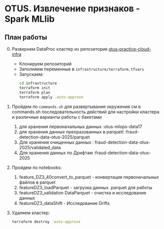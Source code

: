# OTUS. Извлечение признаков - Spark MLlib

## План работы

0. Развернем DataProc кластер из репозитория [otus-practice-cloud-infra](https://github.com/NickOsipov/otus-practice-cloud-infra)
    - Клонируем репозиторий
    - Заполняем переменные в `infrastructure/terraform.tfvars`
    - Запускаем:
        ```bash
        cd infrastructure
        terraform init
        terraform plan
        terraform apply -auto-approve
        ```
1. Пройдем по `commands.sh` для развертывания окружения
см в commands.sh  последовательность действий для настройки кластера 
и различные варианты работы с бакетами
    1. для хранения первоначальных данных :otus-mlops-data17
    2. для хранения данных преоразованных в parquett :fraud-detection-data-otus-2025/parquet
    3. Для хранения очищенных данных  :  fraud-detection-data-otus-2025/validated_data
    4. Для хранения данных по Дрифтам :fraud-detection-data-otus-2025


2. Пройдем по notebooks:
    1. feature_DZ3_40convert_to_parquet     - конвертация первоначальных файлов в parquet
    2. featureDZ3_loadParquet               - загрузка данных .parquet для работы
    3. featureDZ3_validation DataParquet    - очистка и исследование данных   
    4. featureDZ3_dataShift                 - Исследование Drifts      


3. Удаляем кластер:
    ```bash
    terraform destroy -auto-approve
    ```